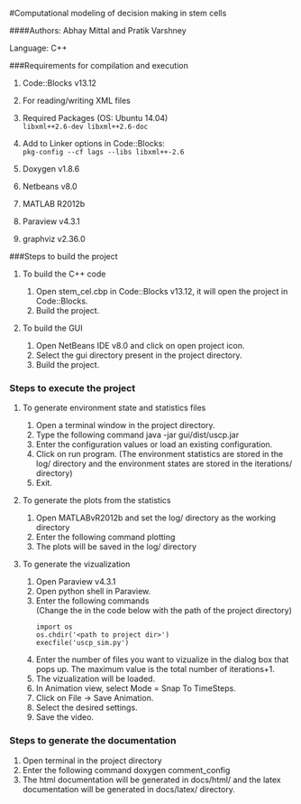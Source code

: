 #Computational modeling of decision making in stem cells

####Authors: Abhay Mittal and Pratik Varshney

Language: C++

###Requirements for compilation and execution
1. Code::Blocks v13.12
2. For reading/writing XML files
  1. Required Packages (OS: Ubuntu 14.04)  
       `libxml++2.6-dev libxml++2.6-doc`
       
  2. Add to Linker options in Code::Blocks:  
       `pkg-config --cf lags --libs libxml++-2.6`
3. Doxygen v1.8.6
4. Netbeans v8.0
5. MATLAB R2012b
6. Paraview v4.3.1
7. graphviz v2.36.0

###Steps to build the project

1. To build the C++ code
   1. Open stem_cel.cbp in Code::Blocks v13.12, it will open the project in Code::Blocks.
   2. Build the project.

2. To build the GUI
   1. Open NetBeans IDE v8.0 and click on open project icon.
   2. Select the gui directory present in the project directory.
   3. Build the project.

### Steps to execute the project
1. To generate environment state and statistics files
   1. Open a terminal window in the project directory.
   2. Type the following command
      	   java -jar gui/dist/uscp.jar
   3. Enter the configuration values or load an existing configuration.
   4. Click on run program. (The environment statistics are stored in the log/ directory and the environment states are stored in the iterations/ directory)
   5. Exit.

2. To generate the plots from the statistics
   1. Open MATLABvR2012b and set the log/ directory as the working directory
   2. Enter the following command
      	    plotting
   3. The plots will be saved in the log/ directory

3. To generate the vizualization
   1. Open Paraview v4.3.1
   2. Open python shell in Paraview.
   3. Enter the following commands  
      (Change the <path to project dir> in the code below with the path of the project directory)
      ```
      import os
      os.chdir('<path to project dir>')
      execfile('uscp_sim.py')
      ```
   4. Enter the number of files you want to vizualize in the dialog box that pops up. The maximum value is the total number of iterations+1.
   5. The vizualization will be loaded.
   6. In Animation view, select Mode = Snap To TimeSteps.
   7. Click on File -> Save Animation.
   8. Select the desired settings.
   9. Save the video.


### Steps to generate the documentation
1. Open terminal in the project directory
2. Enter the following command
   	 doxygen comment_config
3. The html documentation will be generated in docs/html/ and the latex documentation will be generated in docs/latex/ directory.